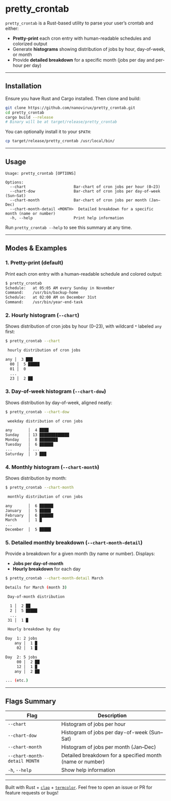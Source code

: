 # pretty\_crontab

`pretty_crontab` is a Rust-based utility to parse your user’s crontab and either:

* **Pretty-print** each cron entry with human-readable schedules and colorized output
* Generate **histograms** showing distribution of jobs by hour, day-of-week, or month
* Provide **detailed breakdown** for a specific month (jobs per day and per-hour per day)

---

## Installation

Ensure you have Rust and Cargo installed. Then clone and build:

```bash
git clone https://github.com/nanovirux/pretty_crontab.git
cd pretty_crontab
cargo build --release
# Binary will be at target/release/pretty_crontab
```

You can optionally install it to your `$PATH`:

```bash
cp target/release/pretty_crontab /usr/local/bin/
```

---

## Usage

```text
Usage: pretty_crontab [OPTIONS]

Options:
  --chart                     Bar-chart of cron jobs per hour (0–23)
  --chart-dow                 Bar-chart of cron jobs per day-of-week (Sun–Sat)
  --chart-month               Bar-chart of cron jobs per month (Jan–Dec)
  --chart-month-detail <MONTH>  Detailed breakdown for a specific month (name or number)
  -h, --help                  Print help information
```

Run `pretty_crontab --help` to see this summary at any time.

---

## Modes & Examples

### 1. Pretty-print (default)

Print each cron entry with a human-readable schedule and colored output:

```bash
$ pretty_crontab
Schedule:   at 05:05 AM every Sunday in November
Command:    /usr/bin/backup-home
Schedule:   at 02:00 AM on December 31st
Command:    /usr/bin/year-end-task
```

### 2. Hourly histogram (`--chart`)

Shows distribution of cron jobs by hour (0–23), with wildcard `*` labeled `any` first:

```bash
$ pretty_crontab --chart

 hourly distribution of cron jobs

any │  3 ███
  00 │  5 █████
  01 │  0
  ...
  23 │  2 ██
```

### 3. Day-of-week histogram (`--chart-dow`)

Shows distribution by day-of-week, aligned neatly:

```bash
$ pretty_crontab --chart-dow

 weekday distribution of cron jobs

any       │  4 ████
Sunday    │ 13 █████████████
Monday    │  8 ████████
Tuesday   │  6 ██████
...       │ ...
Saturday  │  3 ███
```

### 4. Monthly histogram (`--chart-month`)

Shows distribution by month:

```bash
$ pretty_crontab --chart-month

 monthly distribution of cron jobs

any       │  6 ██████
January   │  5 █████
February  │  6 ██████
March     │  1 █
...
December  │  5 █████
```

### 5. Detailed monthly breakdown (`--chart-month-detail`)

Provide a breakdown for a given month (by name or number).  Displays:

* **Jobs per day-of-month**
* **Hourly breakdown** for each day

```bash
$ pretty_crontab --chart-month-detail March

Details for March (month 3)

 Day-of-month distribution

  1 │  2 ██
  2 │  5 █████
  ...
 31 │  1 █

 Hourly breakdown by day

Day  1: 2 jobs
    any │  1 █
     02 │  1 █

Day  2: 5 jobs
     00 │  2 ██
     12 │  1 █
    any │  2 ██

... (etc.)
```

---

## Flags Summary

| Flag                         | Description                                               |
| ---------------------------- | --------------------------------------------------------- |
| `--chart`                    | Histogram of jobs per hour                                |
| `--chart-dow`                | Histogram of jobs per day-of-week (Sun–Sat)               |
| `--chart-month`              | Histogram of jobs per month (Jan–Dec)                     |
| `--chart-month-detail MONTH` | Detailed breakdown for a specified month (name or number) |
| `-h`, `--help`               | Show help information                                     |

---

Built with Rust + [`clap`](https://crates.io/crates/clap) + [`termcolor`](https://crates.io/crates/termcolor).
Feel free to open an issue or PR for feature requests or bugs!
